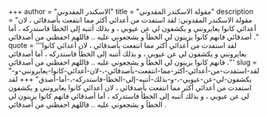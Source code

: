 +++
author = "الاسكندر المقدوني"
title = "مقولة الاسكندر المقدوني"
description = "مقولة الاسكندر المقدوني: لقد استفدت من أعدائي أكثر مما انتفعت بأصدقائي ، لان أعدائي كانوا يعايرونني و يكشفون لي عن عيوبي ، و بذلك أتنبه إلى الخطأ فاستدركه ، أما أصدقائي فانهم كانوا يزينون لي الخطأ و يشجعوني عليه .. فاللهم احفظني من أصدقائي ."
quote = '''لقد استفدت من أعدائي أكثر مما انتفعت بأصدقائي ، لان أعدائي كانوا يعايرونني و يكشفون لي عن عيوبي ، و بذلك أتنبه إلى الخطأ فاستدركه ، أما أصدقائي فانهم كانوا يزينون لي الخطأ و يشجعوني عليه .. فاللهم احفظني من أصدقائي .'''
slug = "لقد-استفدت-من-أعدائي-أكثر-مما-انتفعت-بأصدقائي-،-لان-أعدائي-كانوا-يعايرونني-و-يكشفون-لي-عن-عيوبي-،-و-بذلك-أتنبه-إلى-الخطأ-فاستدركه-،-أما-أصدق"
+++
لقد استفدت من أعدائي أكثر مما انتفعت بأصدقائي ، لان أعدائي كانوا يعايرونني و يكشفون لي عن عيوبي ، و بذلك أتنبه إلى الخطأ فاستدركه ، أما أصدقائي فانهم كانوا يزينون لي الخطأ و يشجعوني عليه .. فاللهم احفظني من أصدقائي .
